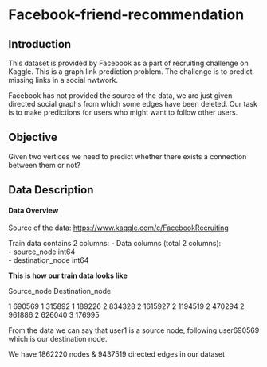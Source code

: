 # Facebook-friend-recommendation

## Introduction

This dataset is provided by Facebook as a part of recruiting challenge on Kaggle.
This is a graph link prediction problem. The challenge is to predict missing links in a social nwtwork.

Facebook has not provided the source of the data, we are just given directed social graphs from which some edges have been deleted. Our task is to make predictions for users who might want to follow other users.

## Objective

Given two vertices we need to predict whether there exists a connection between them or not?

## Data Description

#### Data Overview

Source of the data: https://www.kaggle.com/c/FacebookRecruiting

Train data contains 2 columns: 
    - Data columns (total 2 columns):  
    - source_node         int64  
    - destination_node    int64  
    
__This is how our train data looks like__

Source_node Destination_node

1 690569
1 315892
1 189226
2 834328
2 1615927
2 1194519
2 470294
2 961886
2 626040
3 176995

From the data we can say that user1 is a source node, following user690569 which is our destination node.

We have 1862220 nodes & 9437519 directed edges in our dataset

